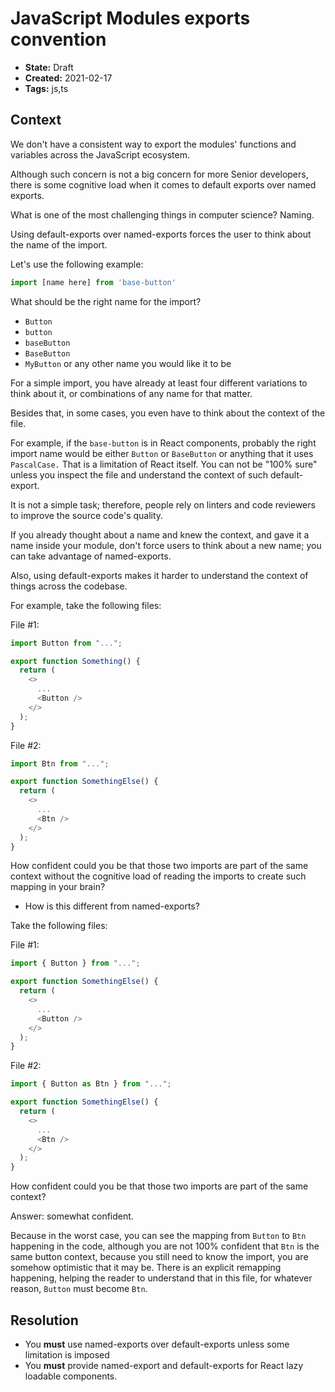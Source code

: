# JavaScript Modules exports convention

* **State:** Draft
* **Created:** 2021-02-17
* **Tags:** js,ts

## Context

We don't have a consistent way to export the modules' functions and variables
across the JavaScript ecosystem.

Although such concern is not a big concern for more Senior developers, there is
some cognitive load when it comes to default exports over named exports.

What is one of the most challenging things in computer science? Naming.

Using default-exports over named-exports forces the user to think about the name
of the import.

Let's use the following example:

```ts
import [name here] from 'base-button'
```

What should be the right name for the import?

* `Button`
* `button`
* `baseButton`
* `BaseButton`
* `MyButton` or any other name you would like it to be

For a simple import, you have already at least four different variations to
think about it, or combinations of any name for that matter.

Besides that, in some cases, you even have to think about the context of the
file.

For example, if the `base-button` is in React components, probably the right
import name would be either `Button` or `BaseButton` or anything that it uses
`PascalCase.` That is a limitation of React itself. You can not be "100% sure"
unless you inspect the file and understand the context of such default-export.

It is not a simple task; therefore, people rely on linters and code reviewers to
improve the source code's quality.

If you already thought about a name and knew the context, and gave it a name
inside your module, don't force users to think about a new name; you can take
advantage of named-exports.

Also, using default-exports makes it harder to understand the context of things
across the codebase.

For example, take the following files:

File #1:

```ts
import Button from "...";

export function Something() {
  return (
    <>
      ...
      <Button />
    </>
  );
}
```

File #2:

```ts
import Btn from "...";

export function SomethingElse() {
  return (
    <>
      ...
      <Btn />
    </>
  );
}
```

How confident could you be that those two imports are part of the same context
without the cognitive load of reading the imports to create such mapping in your
brain?

* How is this different from named-exports?

Take the following files:

File #1:

```ts
import { Button } from "...";

export function SomethingElse() {
  return (
    <>
      ...
      <Button />
    </>
  );
}
```

File #2:

```ts
import { Button as Btn } from "...";

export function SomethingElse() {
  return (
    <>
      ...
      <Btn />
    </>
  );
}
```

How confident could you be that those two imports are part of the same context?

Answer: somewhat confident.

Because in the worst case, you can see the mapping from `Button` to `Btn`
happening in the code, although you are not 100% confident that `Btn` is the same
button context, because you still need to know the import, you are somehow
optimistic that it may be.
There is an explicit remapping happening, helping the reader to understand that
in this file, for whatever reason, `Button` must become `Btn`.

## Resolution

* You **must** use named-exports over default-exports unless some limitation
  is imposed
* You **must** provide named-export and default-exports for React lazy
  loadable components.
